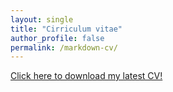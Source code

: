 ```yaml
---
layout: single
title: "Cirriculum vitae"
author_profile: false
permalink: /markdown-cv/
---
```


[Click here to download my latest CV!](https://zorian15.github.io/markdown-cv/)
